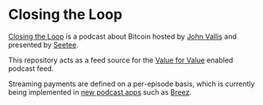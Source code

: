 # Closing the Loop

[Closing the Loop](https://www.seetee.io/podcast/) is a podcast about Bitcoin hosted by [John Vallis](https://twitter.com/johnkvallis) and presented by [Seetee](https://www.seetee.io/).

This repository acts as a feed source for the [Value for Value](http://value4value.io) enabled podcast feed.

Streaming payments are defined on a per-episode basis, which is currently being implemented in [new podcast apps](http://newpodcastapps.com) such as [Breez](https://breez.technology/).
